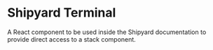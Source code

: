 # Shipyard Terminal
A React component to be used inside the Shipyard documentation to provide direct access to a stack component.